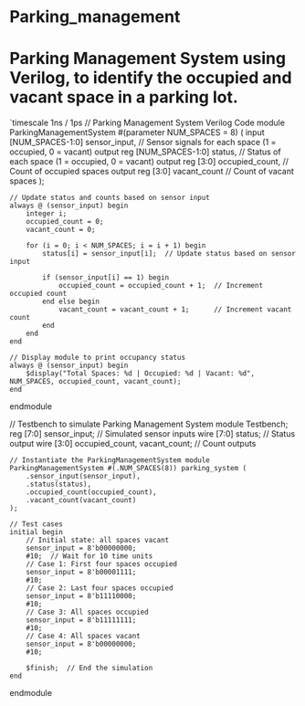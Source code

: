# Parking_management
# Parking Management System using Verilog, to identify the occupied and vacant space in a parking lot.

`timescale 1ns / 1ps
// Parking Management System Verilog Code
module ParkingManagementSystem #(parameter NUM_SPACES = 8) (
    input [NUM_SPACES-1:0] sensor_input,  // Sensor signals for each space (1 = occupied, 0 = vacant)
    output reg [NUM_SPACES-1:0] status,   // Status of each space (1 = occupied, 0 = vacant)
    output reg [3:0] occupied_count,      // Count of occupied spaces
    output reg [3:0] vacant_count         // Count of vacant spaces
);

    // Update status and counts based on sensor input
    always @ (sensor_input) begin
        integer i;
        occupied_count = 0;
        vacant_count = 0;
        
        for (i = 0; i < NUM_SPACES; i = i + 1) begin
            status[i] = sensor_input[i];  // Update status based on sensor input
            
            if (sensor_input[i] == 1) begin
                occupied_count = occupied_count + 1;  // Increment occupied count
            end else begin
                vacant_count = vacant_count + 1;      // Increment vacant count
            end
        end
    end

    // Display module to print occupancy status
    always @ (sensor_input) begin
        $display("Total Spaces: %d | Occupied: %d | Vacant: %d", NUM_SPACES, occupied_count, vacant_count);
    end
endmodule


// Testbench to simulate Parking Management System
module Testbench;
    reg [7:0] sensor_input;                 // Simulated sensor inputs
    wire [7:0] status;                      // Status output
    wire [3:0] occupied_count, vacant_count; // Count outputs

    // Instantiate the ParkingManagementSystem module
    ParkingManagementSystem #(.NUM_SPACES(8)) parking_system (
        .sensor_input(sensor_input),
        .status(status),
        .occupied_count(occupied_count),
        .vacant_count(vacant_count)
    );

    // Test cases
    initial begin
        // Initial state: all spaces vacant
        sensor_input = 8'b00000000;
        #10;  // Wait for 10 time units
        // Case 1: First four spaces occupied
        sensor_input = 8'b00001111;
        #10;
        // Case 2: Last four spaces occupied
        sensor_input = 8'b11110000;
        #10;
        // Case 3: All spaces occupied
        sensor_input = 8'b11111111;
        #10;
        // Case 4: All spaces vacant
        sensor_input = 8'b00000000;
        #10;
        
        $finish;  // End the simulation
    end
endmodule

